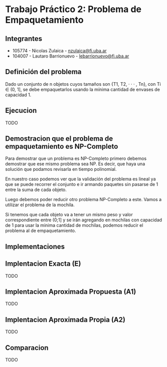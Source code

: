 # Trabajo Práctico 2: Problema de Empaquetamiento

## Integrantes

- 105774 - Nicolas Zulaica - nzulaica@fi.uba.ar
- 104007 - Lautaro Barrionuevo - lebarrionuevo@fi.uba.ar

## Definición del problema

Dado un conjunto de n objetos cuyos tamaños son {T1, T2, · · · , Tn}, con Ti ∈ (0, 1], se debe empaquetarlos usando la mínima cantidad de envases de capacidad 1.
## Ejecucion

TODO

## Demostracion que el problema de empaquetamiento es NP-Completo

Para demostrar que un problema es NP-Completo primero debemos demostrar que ese mismo problema sea NP. Es decir, que haya una solución que podamos revisarla en tiempo polinomial.

En nuestro caso podemos ver que la validación del problema es lineal ya que se puede recorrer el conjunto e ir armando paquetes sin pasarse de 1 entre la suma de cada objeto.

Luego debemos poder reducir otro problema NP-Completo a este. Vamos a utilizar el problema de la mochila.

Si tenemos que cada objeto va a tener un mismo peso y valor correspondiente entre (0;1] y se irán agregando en mochilas con capacidad de 1 para usar la minima cantidad de mochilas, podemos reducir el problema al de empaquetamiento.

## Implementaciones

## Implentacion Exacta (E)

TODO
## Implentacion Aproximada Propuesta (A1)

TODO

## Implentacion Aproximada Propia (A2)

TODO

## Comparacion

TODO
